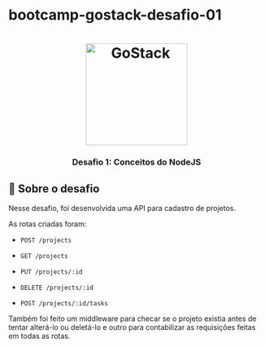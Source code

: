 # bootcamp-gostack-desafio-01

<h1 align="center">
    <img alt="GoStack" src="https://rocketseat-cdn.s3-sa-east-1.amazonaws.com/bootcamp-header.png" width="200px" />
</h1>

<h3 align="center">
  Desafio 1: Conceitos do NodeJS
</h3>

## :rocket: Sobre o desafio

Nesse desafio, foi desenvolvida uma API para cadastro de projetos.

As rotas criadas foram:

- `POST /projects`

- `GET /projects`

- `PUT /projects/:id`

- `DELETE /projects/:id`

- `POST /projects/:id/tasks`

Também foi feito um middleware para checar se o projeto existia antes de tentar alterá-lo ou deletá-lo e outro para contabilizar as requisições feitas em todas as rotas.
